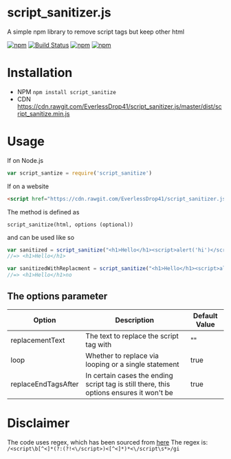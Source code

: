 # script_sanitizer.js
A simple npm library to remove script tags but keep other html

[![npm](https://img.shields.io/npm/dt/script_sanitize.svg)](https://www.npmjs.com/package/script_sanitize)
[![Build Status](https://travis-ci.org/EverlessDrop41/script_sanitizer.js.svg?branch=master)](https://travis-ci.org/EverlessDrop41/script_sanitizer.js)
[![npm](https://img.shields.io/npm/v/script_sanitize.svg?maxAge=2592000)](https://www.npmjs.com/package/script_sanitize)
[![npm](https://img.shields.io/npm/l/express.svg?maxAge=2592000)](https://www.npmjs.com/package/script_sanitize)

Installation
===
- NPM  `npm install script_sanitize`
- CDN   https://cdn.rawgit.com/EverlessDrop41/script_sanitizer.js/master/dist/script_sanitize.min.js

Usage
===
If on Node.js
```js
var script_santize = require('script_sanitize')
```

If on a website

```html
<script href="https://cdn.rawgit.com/EverlessDrop41/script_sanitizer.js/master/dist/script_sanitize.min.js"></script>
```

The method is defined as

`script_sanitize(html, options (optional))`

and can be used like so

```js
var sanitized = script_sanitize("<h1>Hello</h1><script>alert('hi')</script>");
//=> <h1>Hello</h1>
```

```js
var sanitizedWithReplacment = script_sanitize("<h1>Hello</h1><script>alert('hi')</script>", { replacementText: "no" });
//=> <h1>Hello</h1>no
```

The options parameter
--

| Option              | Description                                                                             | Default Value |
|---------------------|-----------------------------------------------------------------------------------------|---------------|
| replacementText     | The text to replace the script tag with                                                 | ""            |
| loop                | Whether to replace via looping or a single statement                                    | true          |
| replaceEndTagsAfter | In certain cases the ending script tag is still there, this options ensures it won't be | true          |


Disclaimer
===
The code uses regex, which has been sourced from [here](http://stackoverflow.com/questions/6659351/removing-all-script-tags-from-html-with-js-regular-expression)
The regex is:
`/<script\b[^<]*(?:(?!<\/script>)<[^<]*)*<\/script\s*>/gi`

